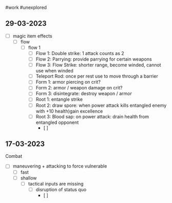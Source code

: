 #work #unexplored 

29-03-2023
--

- [ ] magic item effects
	- [ ] flow
		- [ ] flow 1 
			- [ ] Flow 1: Double strike: 1 attack counts as 2
			- [ ] Flow 2: Parrying: provide parrying for certain weapons
			- [ ] Flow 3: Flow Strike: shorter range, become winded, cannot use when winded
			- [ ] Teleport Rod: once per rest use to move through a barrier
			- [ ] Form 1: armor piercing on crit?
			- [ ] Form 2: armor / weapon damage on crit?
			- [ ] Form 3: disintegrate: destroy weapon / armor
			- [ ] Root 1: entangle strike
			- [ ] Root 2: draw spore: when power attack kills entangled enemy  with +10 health)gain excellence
			- [ ] Root 3: Blood sap: on power attack: drain health from entangled opponent
				- [ ] 


17-03-2023
--
Combat
- [ ] maneuvering + attacking to force vulnerable
	- [ ] fast
	- [ ] shallow
		- [ ] tactical inputs are missing
			- [ ] disruption of status quo
				- [ ] 